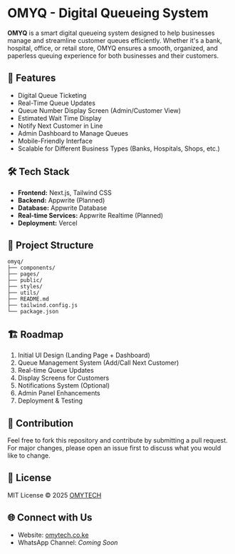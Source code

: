 # OMYQ - Digital Queueing System

**OMYQ** is a smart digital queueing system designed to help businesses manage and streamline customer queues efficiently. Whether it's a bank, hospital, office, or retail store, OMYQ ensures a smooth, organized, and paperless queuing experience for both businesses and their customers.


## 🚀 Features
- Digital Queue Ticketing
- Real-Time Queue Updates
- Queue Number Display Screen (Admin/Customer View)
- Estimated Wait Time Display
- Notify Next Customer in Line
- Admin Dashboard to Manage Queues
- Mobile-Friendly Interface
- Scalable for Different Business Types (Banks, Hospitals, Shops, etc.)


## 🛠️ Tech Stack
- **Frontend:** Next.js, Tailwind CSS
- **Backend:** Appwrite (Planned)
- **Database:** Appwrite Database
- **Real-time Services:** Appwrite Realtime (Planned)
- **Deployment:** Vercel


## 📂 Project Structure
```
omyq/
├── components/
├── pages/
├── public/
├── styles/
├── utils/
├── README.md
├── tailwind.config.js
└── package.json
```

## 🏗️ Roadmap
1. Initial UI Design (Landing Page + Dashboard)
2. Queue Management System (Add/Call Next Customer)
3. Real-time Queue Updates
4. Display Screens for Customers
5. Notifications System (Optional)
6. Admin Panel Enhancements
7. Deployment & Testing


## 🤝 Contribution
Feel free to fork this repository and contribute by submitting a pull request.
For major changes, please open an issue first to discuss what you would like to change.


## 📄 License
MIT License © 2025 [OMYTECH](https://omytech.co.ke)


## 🌐 Connect with Us
- Website: [omytech.co.ke](https://omytech.co.ke)
- WhatsApp Channel: *Coming Soon*


